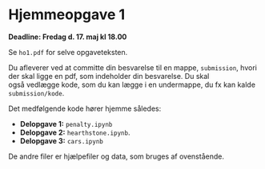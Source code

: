 # Hjemmeopgave 1

**Deadline: Fredag d. 17. maj kl 18.00**

Se `ho1.pdf` for selve opgaveteksten. 

Du afleverer ved at committe din besvarelse til en mappe, `submission`, hvori der skal ligge en pdf, som indeholder din besvarelse. Du skal også vedlægge kode, som du kan  lægge i en undermappe, du fx kan kalde `submission/kode`. 

Det medfølgende kode hører hjemme således: 

* **Delopgave 1:** `penalty.ipynb`
* **Delopgave 2:** `hearthstone.ipynb`. 
* **Delopgave 3:** `cars.ipynb`

De andre filer er hjælpefiler og data, som bruges af ovenstående. 

